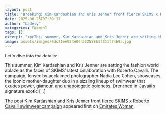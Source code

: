 ```yaml
---
layout: post
title: "Breaking: Kim Kardashian and Kris Jenner front fierce SKIMS x Roberto Cavalli swimwear campaign"
date: 2025-06-25T07:39:17
author: "badely"
categories: [Women]
tags: []
excerpt: "<p>This summer, Kim Kardashian and Kris Jenner are setting the fashion world ablaze as the faces of SKIMS’ latest collaboration with Roberto Cavalli. "
image: assets/images/9dc21ee924e06492255861f211f74b9a.jpg
---
```


Let's dive into the details: <p>This summer, Kim Kardashian and Kris Jenner are setting the fashion world ablaze as the faces of SKIMS’ latest collaboration with Roberto Cavalli. The campaign, lensed by acclaimed photographer Nadia Lee Cohen, showcases the iconic mother-daughter duo in a sizzling lineup of swimwear that exudes power, glamour, and unapologetic boldness. Drenched in Cavalli’s signature exotic [&#8230;]</p>
<p>The post <a href="https://emirateswoman.com/kim-kardashian-and-kris-jenner-front-fierce-skims-x-roberto-cavalli-swimwear-campaign/" rel="nofollow">Kim Kardashian and Kris Jenner front fierce SKIMS x Roberto Cavalli swimwear campaign</a> appeared first on <a href="https://emirateswoman.com" rel="nofollow">Emirates Woman</a>.</p>

